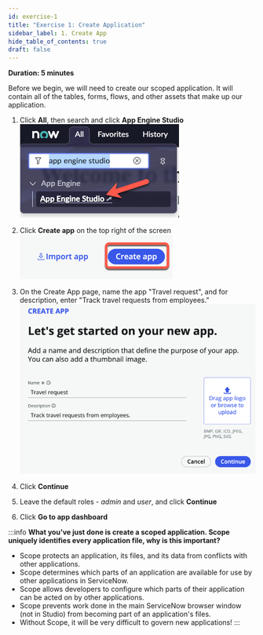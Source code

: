 ```yaml
---
id: exercise-1
title: "Exercise 1: Create Application"
sidebar_label: 1. Create App
hide_table_of_contents: true
draft: false
---
```


**Duration: 5 minutes**

Before we begin, we will need to create our scoped application.  It will contain all of the tables, forms, flows, and other assets that make up our application. 

1. Click **All**, then search and click **App Engine Studio**
![](images/openaes.png)


2. Click **Create app** on the top right of the screen
![](images/createapp.png)


3. On the Create App page, name the app "Travel request", and for description, enter "Track travel requests from employees."
![](images/appname.png)


4. Click **Continue**


5. Leave the default roles - *admin* and *user*, and click **Continue**


6. Click **Go to app dashboard**

:::info
**What you've just done is create a scoped application. Scope uniquely identifies every application file, why is this important?**
- Scope protects an application, its files, and its data from conflicts with other applications.
- Scope determines which parts of an application are available for use by other applications in ServiceNow.
- Scope allows developers to configure which parts of their application can be acted on by other applications.
- Scope prevents work done in the main ServiceNow browser window (not in Studio) from becoming part of an application's files.
- Without Scope, it will be very difficult to govern new applications!
:::